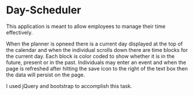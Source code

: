 # Day-Scheduler
 
This application is meant to allow employees to manage their time effectively.

When the planner is opneed there is a current day displayed at the top of the calendar and when the individual scrolls down
there are time blocks for the current day. Each block is color coded to show whether it is in the future, present or in the past.
Individuals may enter an event and when the page is refreshed after hitting the save icon to the right of the text box then the 
data will persist on the page.

I used jQuery and bootstrap to accomplish this task.
